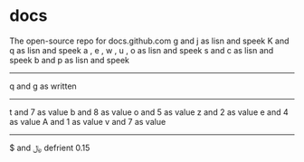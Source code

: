 # docs
The open-source repo for docs.github.com
g and j            as lisn and speek
K and q            as lisn and speek
a , e , w , u , o  as lisn and speek
s and c            as lisn and speek
b and p            as lisn and speek
____________________________________
q and g            as written
_____________________________
t and 7            as value
b and 8            as value
o and 5            as value
z and 2            as value
e and 4            as value
A and 1            as value
v and 7            as value
___________________________________
$ and ﷼           defrient 0.15

